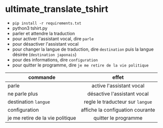 # ultimate_translate_tshirt

- `pip install -r requirements.txt`
- python3 tshirt.py
- parler et attendre la traduction
- pour activer l'assistant vocal, dire `parle`
- pour désactiver l'assistant vocal
- pour changer la langue de traduction, dire `destination` puis la langue désirée (`destination japonais`)
- pour des informations, dire `configuration`
- pour quitter le programme, dire `je me retire de la vie politique`

| commande      |      effet      |
|----------|:-------------:|
| parle |  active l'assistant vocal |
| ne parle plus | désactive l'assistant vocal |
| destination `langue` | regle le traducteur sur `langue` |
| configuration | affiche la configuation  courante|
| je me retire de la vie politique | quitter le programme |
